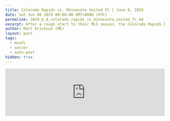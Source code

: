```yaml
---
title: Colorado Rapids vs. Minnesota United FC | June 8, 2019
date: Sat Jun 08 2019 00:00:00 GMT+0000 (UTC)
permalink: 2019_6_8_colorado_rapids_vs_minnesota_united_fc_md
excerpt: After a rough start to their MLS season, the Colorado Rapids have a four game unbeaten streak. They meet a Minnesota United FC team who has a two game losing streak. Minnesota is trying to turn their luck around while Colorado look to keep the momentum going.
author: Matt Erickson (ME)
layout: post
tags:
  - mnufc
  - soccer
  - auto-post
hidden: true
---
```

<div class='soccer-video-wrapper'>
    <iframe class='soccer-video' width='100%' height='auto' frameborder='0' allowfullscreen src="https://www.mnufc.com/iframe-video?brightcove_id=6046150967001&brightcove_player_id=default&brightcove_account_id=5534894110001"></iframe>
  </div>